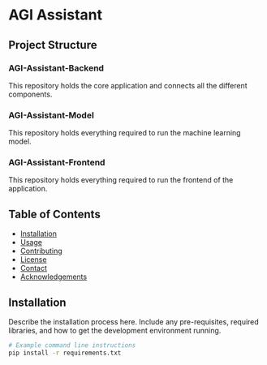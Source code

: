 # AGI Assistant

## Project Structure
### AGI-Assistant-Backend
This repository holds the core application and connects all the different components.
### AGI-Assistant-Model
This repository holds everything required to run the machine learning model.
### AGI-Assistant-Frontend
This repository holds everything required to run the frontend of the application.


## Table of Contents

- [Installation](#installation)
- [Usage](#usage)
- [Contributing](#contributing)
- [License](#license)
- [Contact](#contact)
- [Acknowledgements](#acknowledgements)

## Installation

Describe the installation process here. Include any pre-requisites, required libraries, and how to get the development environment running.

```bash
# Example command line instructions
pip install -r requirements.txt
